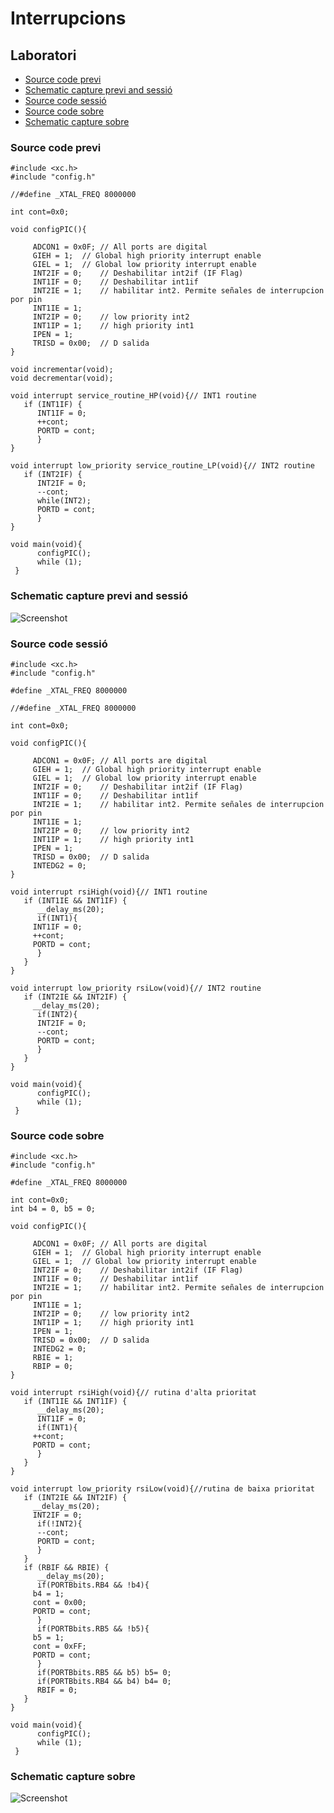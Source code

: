 # Interrupcions

## Laboratori

- [Source code previ](#source-code-previ)
- [Schematic capture previ and sessió](#schematic-capture-previ-and-sessió)
- [Source code sessió](#source-code-sessió)
- [Source code sobre](#source-code-sobre)
- [Schematic capture sobre](#schematic-capture-sobre)

### Source code previ

```
#include <xc.h>
#include "config.h"

//#define _XTAL_FREQ 8000000 

int cont=0x0;

void configPIC(){
   
 	 ADCON1 = 0x0F; // All ports are digital
	 GIEH = 1;	// Global high priority interrupt enable
	 GIEL = 1;	// Global low priority interrupt enable
	 INT2IF = 0;	// Deshabilitar int2if (IF Flag)
	 INT1IF = 0;	// Deshabilitar int1if
	 INT2IE = 1;	// habilitar int2. Permite señales de interrupcion por pin
	 INT1IE = 1;
	 INT2IP = 0;	// low priority int2
	 INT1IP = 1;	// high priority int1
	 IPEN = 1;
	 TRISD = 0x00;  // D salida
}

void incrementar(void);
void decrementar(void);

void interrupt service_routine_HP(void){// INT1 routine
   if (INT1IF) {
      INT1IF = 0;
      ++cont;
      PORTD = cont;
      }
}

void interrupt low_priority service_routine_LP(void){// INT2 routine
   if (INT2IF) {	
      INT2IF = 0;
      --cont;
      while(INT2);
      PORTD = cont;
      }
}

void main(void){
      configPIC();
      while (1);
 }
```

### Schematic capture previ and sessió

![Screenshot](https://github.com/srmeeseeks/CI-FIB/blob/master/L6/L6-previ%26sessio.JPG)

### Source code sessió

```
#include <xc.h>
#include "config.h"

#define _XTAL_FREQ 8000000 

//#define _XTAL_FREQ 8000000 

int cont=0x0;

void configPIC(){
   
 	 ADCON1 = 0x0F; // All ports are digital
	 GIEH = 1;	// Global high priority interrupt enable
	 GIEL = 1;	// Global low priority interrupt enable
	 INT2IF = 0;	// Deshabilitar int2if (IF Flag)
	 INT1IF = 0;	// Deshabilitar int1if
	 INT2IE = 1;	// habilitar int2. Permite señales de interrupcion por pin
	 INT1IE = 1;
	 INT2IP = 0;	// low priority int2
	 INT1IP = 1;	// high priority int1
	 IPEN = 1;
	 TRISD = 0x00;  // D salida
	 INTEDG2 = 0;
}

void interrupt rsiHigh(void){// INT1 routine
   if (INT1IE && INT1IF) {
      __delay_ms(20);
      if(INT1){
	 INT1IF = 0;
	 ++cont;
	 PORTD = cont;
      }
   }
}

void interrupt low_priority rsiLow(void){// INT2 routine
   if (INT2IE && INT2IF) {
     __delay_ms(20);
      if(INT2){ 
      INT2IF = 0;
      --cont;
      PORTD = cont;
      }
   }
}

void main(void){
      configPIC();
      while (1);
 }
```

### Source code sobre

```
#include <xc.h>
#include "config.h"

#define _XTAL_FREQ 8000000  

int cont=0x0;
int b4 = 0, b5 = 0;

void configPIC(){
   
 	 ADCON1 = 0x0F; // All ports are digital
	 GIEH = 1;	// Global high priority interrupt enable
	 GIEL = 1;	// Global low priority interrupt enable
	 INT2IF = 0;	// Deshabilitar int2if (IF Flag)
	 INT1IF = 0;	// Deshabilitar int1if
	 INT2IE = 1;	// habilitar int2. Permite señales de interrupcion por pin
	 INT1IE = 1;
	 INT2IP = 0;	// low priority int2
	 INT1IP = 1;	// high priority int1
	 IPEN = 1;
	 TRISD = 0x00;  // D salida
	 INTEDG2 = 0;
	 RBIE = 1;
	 RBIP = 0;
}

void interrupt rsiHigh(void){// rutina d'alta prioritat
   if (INT1IE && INT1IF) {
      __delay_ms(20);
      INT1IF = 0;
      if(INT1){
	 ++cont;
	 PORTD = cont;
      }
   }
}

void interrupt low_priority rsiLow(void){//rutina de baixa prioritat
   if (INT2IE && INT2IF) {
     __delay_ms(20);
     INT2IF = 0;
      if(!INT2){ 
      --cont;
      PORTD = cont;
      }
   }
   if (RBIF && RBIE) {
      __delay_ms(20);
      if(PORTBbits.RB4 && !b4){
	 b4 = 1;
	 cont = 0x00;
	 PORTD = cont;
      }
      if(PORTBbits.RB5 && !b5){
	 b5 = 1;
	 cont = 0xFF;
	 PORTD = cont;
      }
      if(PORTBbits.RB5 && b5) b5= 0;
      if(PORTBbits.RB4 && b4) b4= 0;
      RBIF = 0;
   }
}

void main(void){
      configPIC();
      while (1);
 }
```

### Schematic capture sobre

![Screenshot](https://github.com/srmeeseeks/CI-FIB/blob/master/L6/L6-previ%26sessio.JPG)
